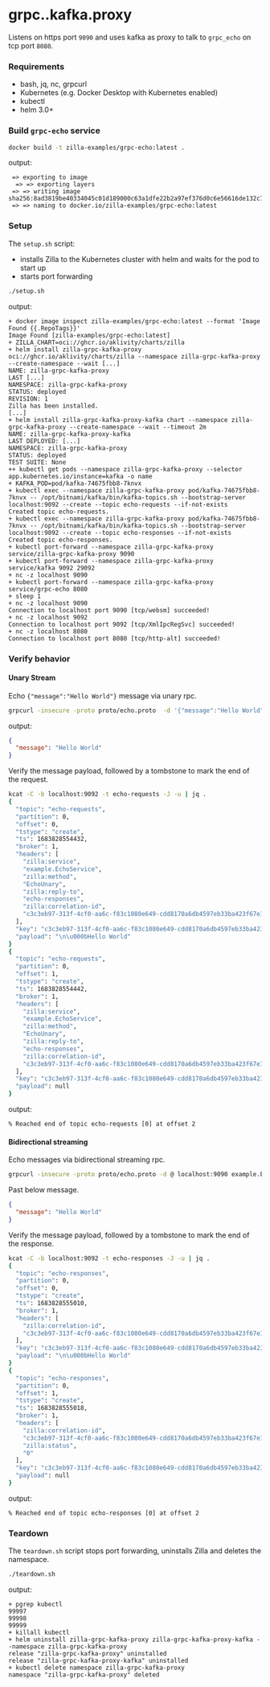 # grpc..kafka.proxy

Listens on https port `9090` and uses kafka as proxy to talk to `grpc_echo` on tcp port `8080`.

### Requirements

- bash, jq, nc, grpcurl
- Kubernetes (e.g. Docker Desktop with Kubernetes enabled)
- kubectl
- helm 3.0+

### Build `grpc-echo` service

```bash
docker build -t zilla-examples/grpc-echo:latest .
```

output:

```text
 => exporting to image
  => => exporting layers
 => => writing image sha256:8ad3819be40334045c01d189000c63a1dfe22b2a97ef376d0c6e56616de132c7 
 => => naming to docker.io/zilla-examples/grpc-echo:latest
```

### Setup

The `setup.sh` script:

- installs Zilla to the Kubernetes cluster with helm and waits for the pod to start up
- starts port forwarding

```bash
./setup.sh
```

output:

```text
+ docker image inspect zilla-examples/grpc-echo:latest --format 'Image Found {{.RepoTags}}'
Image Found [zilla-examples/grpc-echo:latest]
+ ZILLA_CHART=oci://ghcr.io/aklivity/charts/zilla
+ helm install zilla-grpc-kafka-proxy oci://ghcr.io/aklivity/charts/zilla --namespace zilla-grpc-kafka-proxy --create-namespace --wait [...]
NAME: zilla-grpc-kafka-proxy
LAST [...]
NAMESPACE: zilla-grpc-kafka-proxy
STATUS: deployed
REVISION: 1
Zilla has been installed.
[...]
+ helm install zilla-grpc-kafka-proxy-kafka chart --namespace zilla-grpc-kafka-proxy --create-namespace --wait --timeout 2m
NAME: zilla-grpc-kafka-proxy-kafka
LAST DEPLOYED: [...]
NAMESPACE: zilla-grpc-kafka-proxy
STATUS: deployed
TEST SUITE: None
++ kubectl get pods --namespace zilla-grpc-kafka-proxy --selector app.kubernetes.io/instance=kafka -o name
+ KAFKA_POD=pod/kafka-74675fbb8-7knvx
+ kubectl exec --namespace zilla-grpc-kafka-proxy pod/kafka-74675fbb8-7knvx -- /opt/bitnami/kafka/bin/kafka-topics.sh --bootstrap-server localhost:9092 --create --topic echo-requests --if-not-exists
Created topic echo-requests.
+ kubectl exec --namespace zilla-grpc-kafka-proxy pod/kafka-74675fbb8-7knvx -- /opt/bitnami/kafka/bin/kafka-topics.sh --bootstrap-server localhost:9092 --create --topic echo-responses --if-not-exists
Created topic echo-responses.
+ kubectl port-forward --namespace zilla-grpc-kafka-proxy service/zilla-grpc-kafka-proxy 9090
+ kubectl port-forward --namespace zilla-grpc-kafka-proxy service/kafka 9092 29092
+ nc -z localhost 9090
+ kubectl port-forward --namespace zilla-grpc-kafka-proxy service/grpc-echo 8080
+ sleep 1
+ nc -z localhost 9090
Connection to localhost port 9090 [tcp/websm] succeeded!
+ nc -z localhost 9092
Connection to localhost port 9092 [tcp/XmlIpcRegSvc] succeeded!
+ nc -z localhost 8080
Connection to localhost port 8080 [tcp/http-alt] succeeded!
```

### Verify behavior

#### Unary Stream

Echo `{"message":"Hello World"}` message via unary rpc.

```bash
grpcurl -insecure -proto proto/echo.proto  -d '{"message":"Hello World"}' localhost:9090 example.EchoService.EchoUnary
```

output:

```json
{
  "message": "Hello World"
}
```

Verify the message payload, followed by a tombstone to mark the end of the request.

```bash
kcat -C -b localhost:9092 -t echo-requests -J -u | jq .
{
  "topic": "echo-requests",
  "partition": 0,
  "offset": 0,
  "tstype": "create",
  "ts": 1683828554432,
  "broker": 1,
  "headers": [
    "zilla:service",
    "example.EchoService",
    "zilla:method",
    "EchoUnary",
    "zilla:reply-to",
    "echo-responses",
    "zilla:correlation-id",
    "c3c3eb97-313f-4cf0-aa6c-f83c1080e649-cdd8170a6db4597eb33ba423f67e19e2"
  ],
  "key": "c3c3eb97-313f-4cf0-aa6c-f83c1080e649-cdd8170a6db4597eb33ba423f67e19e2",
  "payload": "\n\u000bHello World"
}
{
  "topic": "echo-requests",
  "partition": 0,
  "offset": 1,
  "tstype": "create",
  "ts": 1683828554442,
  "broker": 1,
  "headers": [
    "zilla:service",
    "example.EchoService",
    "zilla:method",
    "EchoUnary",
    "zilla:reply-to",
    "echo-responses",
    "zilla:correlation-id",
    "c3c3eb97-313f-4cf0-aa6c-f83c1080e649-cdd8170a6db4597eb33ba423f67e19e2"
  ],
  "key": "c3c3eb97-313f-4cf0-aa6c-f83c1080e649-cdd8170a6db4597eb33ba423f67e19e2",
  "payload": null
}
```

output:

```text
% Reached end of topic echo-requests [0] at offset 2
```

#### Bidirectional streaming

Echo messages via bidirectional streaming rpc.

```bash
grpcurl -insecure -proto proto/echo.proto -d @ localhost:9090 example.EchoService.EchoBidiStream
```

Past below message.

```json
{
  "message": "Hello World"
}
```

Verify the message payload, followed by a tombstone to mark the end of the response.

```bash
kcat -C -b localhost:9092 -t echo-responses -J -u | jq .
{
  "topic": "echo-responses",
  "partition": 0,
  "offset": 0,
  "tstype": "create",
  "ts": 1683828555010,
  "broker": 1,
  "headers": [
    "zilla:correlation-id",
    "c3c3eb97-313f-4cf0-aa6c-f83c1080e649-cdd8170a6db4597eb33ba423f67e19e2"
  ],
  "key": "c3c3eb97-313f-4cf0-aa6c-f83c1080e649-cdd8170a6db4597eb33ba423f67e19e2",
  "payload": "\n\u000bHello World"
}
{
  "topic": "echo-responses",
  "partition": 0,
  "offset": 1,
  "tstype": "create",
  "ts": 1683828555018,
  "broker": 1,
  "headers": [
    "zilla:correlation-id",
    "c3c3eb97-313f-4cf0-aa6c-f83c1080e649-cdd8170a6db4597eb33ba423f67e19e2",
    "zilla:status",
    "0"
  ],
  "key": "c3c3eb97-313f-4cf0-aa6c-f83c1080e649-cdd8170a6db4597eb33ba423f67e19e2",
  "payload": null
}
```

output:

```text
% Reached end of topic echo-responses [0] at offset 2
```

### Teardown

The `teardown.sh` script stops port forwarding, uninstalls Zilla and deletes the namespace.

```bash
./teardown.sh
```

output:

```text
+ pgrep kubectl
99997
99998
99999
+ killall kubectl
+ helm uninstall zilla-grpc-kafka-proxy zilla-grpc-kafka-proxy-kafka --namespace zilla-grpc-kafka-proxy
release "zilla-grpc-kafka-proxy" uninstalled
release "zilla-grpc-kafka-proxy-kafka" uninstalled
+ kubectl delete namespace zilla-grpc-kafka-proxy
namespace "zilla-grpc-kafka-proxy" deleted
```
